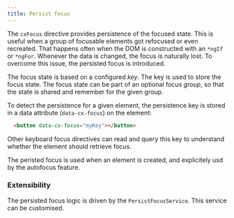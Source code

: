 ```yaml
---
title: Persist Focus
---
```


The `cxFocus` directive provides persistence of the focused state. This is useful when a group of focusable elements got refocused or even recreated. That happens often when the DOM is constructed with an `*ngIf` or `*ngFor`. Whenever the data is changed, the focus is naturally lost. To overcome this issue, the persisted focus is introduced. 

The focus state is based on a configured _key_. The key is used to store the focus state. The focus state can be part of an optional focus _group_, so that the state is shared and remember for the given group. 

To detect the persistence for a given element, the persistence key is stored in a data attribute (`data-cx-focus`) on the element:

```html
  <button data-cx-focus="myKey"></button>
```

Other keyboard focus directives can read and query this key to understand whether the element should retrieve focus.

The peristed focus is used when an element is created, and explicitely usd by the autofocus feature. 

### Extensibility
The persisted focus logic is driven by the `PersistFocusService`. This service can be customised. 
